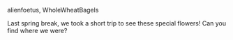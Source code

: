 alienfoetus, WholeWheatBagels

Last spring break, we took a short trip to see these special flowers! Can you find where we were?
